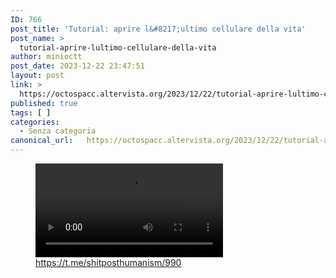 ```yaml
---
ID: 766
post_title: 'Tutorial: aprire l&#8217;ultimo cellulare della vita'
post_name: >
  tutorial-aprire-lultimo-cellulare-della-vita
author: minioctt
post_date: 2023-12-22 23:47:51
layout: post
link: >
  https://octospacc.altervista.org/2023/12/22/tutorial-aprire-lultimo-cellulare-della-vita/
published: true
tags: [ ]
categories:
  - Senza categoria
canonical_url:   https://octospacc.altervista.org/2023/12/22/tutorial-aprire-lultimo-cellulare-della-vita/
---
```

<!-- wp:video {"id":767} -->
<figure class="wp-block-video"><video controls src="{{site.cdnurl}}/assets/uploads/2023/12/reddit_76ktvnd68g7c1.mp4"></video><figcaption class="wp-element-caption"><a href="https://t.me/shitposthumanism/990">https://t.me/shitposthumanism/990</a></figcaption></figure>
<!-- /wp:video -->